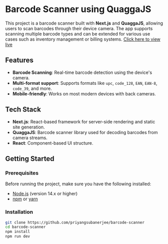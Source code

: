 # Barcode Scanner using QuaggaJS

This project is a barcode scanner built with **Next.js** and **QuaggaJS**, allowing users to scan barcodes through their device camera. The app supports scanning multiple barcode types and can be extended for various use cases such as inventory management or billing systems. [Click here to view live](https://quagga-barcode-scanner.vercel.app/)

## Features

- **Barcode Scanning**: Real-time barcode detection using the device's camera.
- **Multi-format support**: Supports formats like `upc`, `code_128`, `EAN`, `EAN-8`, `code_39`, and more.
- **Mobile-friendly**: Works on most modern devices with back cameras.

## Tech Stack

- **Next.js**: React-based framework for server-side rendering and static site generation.
- **QuaggaJS**: Barcode scanner library used for decoding barcodes from camera streams.
- **React**: Component-based UI structure.

## Getting Started

### Prerequisites

Before running the project, make sure you have the following installed:

- [Node.js](https://nodejs.org/) (version 14.x or higher)
- [npm](https://www.npmjs.com/) or [yarn](https://yarnpkg.com/)

### Installation

```bash
git clone https://github.com/priyangsubanerjee/barcode-scanner
cd barcode-scanner
npm install
npm run dev
```
